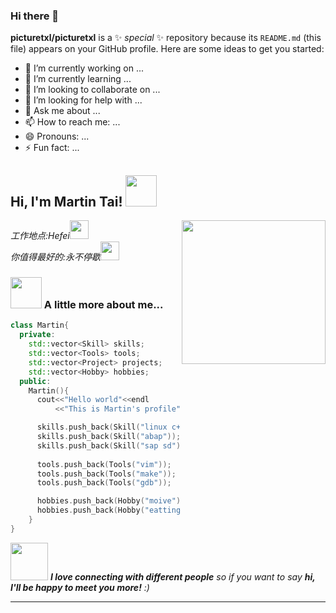 ### Hi there 👋

**picturetxl/picturetxl** is a ✨ _special_ ✨ repository because its `README.md` (this file) appears on your GitHub profile.
Here are some ideas to get you started:

- 🔭 I’m currently working on ...
- 🌱 I’m currently learning ...
- 👯 I’m looking to collaborate on ...
- 🤔 I’m looking for help with ...
- 💬 Ask me about ...
- 📫 How to reach me: ...
- 😄 Pronouns: ...
- ⚡ Fun fact: ...
<h2> Hi, I'm Martin Tai! <img src="https://media.giphy.com/media/mGcNjsfWAjY5AEZNw6/giphy.gif" width="50"></h2>
<img align='right' src="https://media.giphy.com/media/ieyl9zmCjO4b4t6qoY/giphy.gif" width="230">
<p><em>工作地点:Hefei<img src="https://media.giphy.com/media/fYSnHlufseco8Fh93Z/giphy.gif" width="30"></br>你值得最好的:永不停歇<img src="https://media.giphy.com/media/WUlplcMpOCEmTGBtBW/giphy.gif" width="30"> 
</em></p>

### <img src="https://media.giphy.com/media/VgCDAzcKvsR6OM0uWg/giphy.gif" width="50"> A little more about me...  

```cpp
class Martin{
  private:
    std::vector<Skill> skills;
    std::vector<Tools> tools;
    std::vector<Project> projects;
    std::vector<Hobby> hobbies;
  public:
    Martin(){
      cout<<"Hello world"<<endl
          <<"This is Martin's profile"<<endl;

      skills.push_back(Skill("linux c++")));
      skills.push_back(Skill("abap"));
      skills.push_back(Skill("sap sd"));
      
      tools.push_back(Tools("vim"));
      tools.push_back(Tools("make"));
      tools.push_back(Tools("gdb"));

      hobbies.push_back(Hobby("moive"));
      hobbies.push_back(Hobby("eatting"));
    }
}
```

<img src="https://media.giphy.com/media/LnQjpWaON8nhr21vNW/giphy.gif" width="60"> <em><b>I love connecting with different people</b> so if you want to say <b>hi, I'll be happy to meet you more!</b> :)</em>

---
